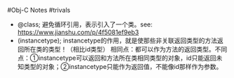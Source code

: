 #Obj-C Notes
#trivals
- @class; 避免循环引用，表示引入了一个类。see: https://www.jianshu.com/p/4f5081ef9eb3
- (instancetype); instancetype的作用，就是使那些非关联返回类型的方法返回所在类的类型！（相比id类型）
相同点：都可以作为方法的返回类型。不同点：①instancetype可以返回和方法所在类相同类型的对象，id只能返回未知类型的对象；②instancetype只能作为返回值，不能像id那样作为参数。
